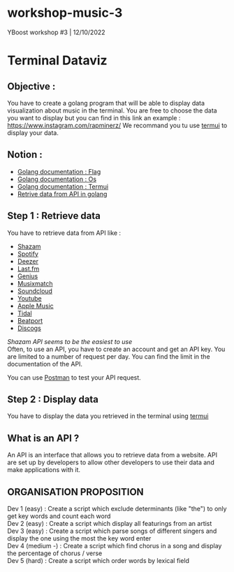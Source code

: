 # workshop-music-3
YBoost workshop #3 | 12/10/2022

# Terminal Dataviz

## Objective :
You have to create a golang program that will be able to display data visualization about music in the terminal.
You are free to choose the data you want to display but you can find in this link an example : https://www.instagram.com/rapminerz/
We recommand you tu use [termui](https://github.com/gizak/termui) to display your data.

## Notion :
* [Golang documentation : Flag](https://pkg.go.dev/flag)
* [Golang documentation : Os](https://pkg.go.dev/os)
* [Golang documentation : Termui](https://pkg.go.dev/github.com/gizak/termui/v3)
* [Retrive data from API in golang](https://tutorialedge.net/golang/consuming-restful-api-with-go/)

## Step 1 : Retrieve data
You have to retrieve data from API like : 
* [Shazam](https://rapidapi.com/apidojo/api/shazam)
* [Spotify](https://developer.spotify.com/documentation/web-api/)
* [Deezer](https://developers.deezer.com/api)
* [Last.fm](https://www.last.fm/api)
* [Genius](https://docs.genius.com/)
* [Musixmatch](https://developer.musixmatch.com/)
* [Soundcloud](https://developers.soundcloud.com/docs/api/guide)
* [Youtube](https://developers.google.com/youtube/v3)
* [Apple Music](https://developer.apple.com/documentation/applemusicapi)
* [Tidal](https://developers.tidal.com/)
* [Beatport](https://www.beatport.com/developer)
* [Discogs](https://www.discogs.com/developers/)

*Shazam API seems to be the easiest to use*  
Often, to use an API, you have to create an account and get an API key.
You are limited to a number of request per day. You can find the limit in the documentation of the API.

You can use [Postman](https://www.postman.com/) to test your API request.

## Step 2 : Display data
You have to display the data you retrieved in the terminal using [termui](https://pkg.go.dev/github.com/gizak/termui/v3)

## What is an API ?
An API is an interface that allows you to retrieve data from a website. API are set up by developers to allow other developers to use their data and make applications with it.

## ORGANISATION PROPOSITION

Dev 1 (easy) : Create a script which exclude determinants (like "the") to only get key words and count each word  
Dev 2 (easy) : Create a script which display all featurings from an artist  
Dev 3 (easy) : Create a script which parse songs of different singers and display the one using the most the key word enter  
Dev 4 (medium -) : Create a script which find chorus in a song and display the percentage of chorus / verse  
Dev 5 (hard) : Create a script which order words by lexical field   
